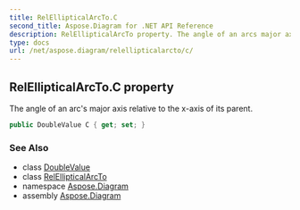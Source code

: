```yaml
---
title: RelEllipticalArcTo.C
second_title: Aspose.Diagram for .NET API Reference
description: RelEllipticalArcTo property. The angle of an arcs major axis relative to the xaxis of its parent
type: docs
url: /net/aspose.diagram/relellipticalarcto/c/
---
```

## RelEllipticalArcTo.C property

The angle of an arc's major axis relative to the x-axis of its parent.

```csharp
public DoubleValue C { get; set; }
```

### See Also

* class [DoubleValue](../../doublevalue/)
* class [RelEllipticalArcTo](../)
* namespace [Aspose.Diagram](../../relellipticalarcto/)
* assembly [Aspose.Diagram](../../../)


